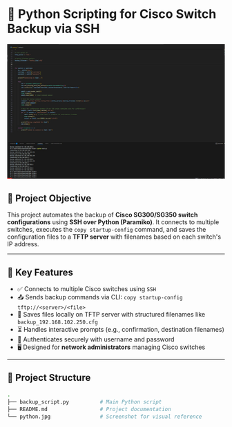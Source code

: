 # 🧠 Python Scripting for Cisco Switch Backup via SSH

![Project Screenshot](https://github.com/niloy-it/Python_Scritping/blob/main/python.jpg)

## 🔧 Project Objective

This project automates the backup of **Cisco SG300/SG350 switch configurations** using **SSH over Python (Paramiko)**. It connects to multiple switches, executes the `copy startup-config` command, and saves the configuration files to a **TFTP server** with filenames based on each switch's IP address.

---

## 🚀 Key Features

- ✅ Connects to multiple Cisco switches using `SSH`
- 📤 Sends backup commands via CLI: `copy startup-config tftp://<server>/<file>`
- 📁 Saves files locally on TFTP server with structured filenames like `backup_192.168.102.250.cfg`
- ⏳ Handles interactive prompts (e.g., confirmation, destination filenames)
- 🔐 Authenticates securely with username and password
- 🖥️ Designed for **network administrators** managing Cisco switches

---

## 📂 Project Structure

```bash
.
├── backup_script.py          # Main Python script
├── README.md                 # Project documentation
└── python.jpg                # Screenshot for visual reference
